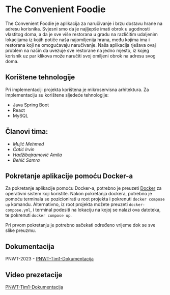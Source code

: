 # The Convenient Foodie

The Convenient Foodie je aplikacija za naručivanje i brzu dostavu hrane na adresu korisnika. Svjesni smo da je najljepše imati obrok u ugodnosti vlastitog doma, a da je sve više restorana u gradu na različitim udaljenim lokacijama iz kojih potiče naša najomiljenija hrana, među kojima ima i restorana koji ne omogućavaju naručivanje. Naša aplikacija rješava ovaj problem na način da uvezuje sve restorane na jedno mjesto, iz kojeg korisnik uz par klikova može naručiti svoj omiljeni obrok na adresu svog doma.

## Korištene tehnologije
Pri implementaciji projekta korištena je mikroservisna arhitektura. Za implementaciju su korištene sljedeće tehnologije:
- Java Spring Boot
- React
- MySQL

## Članovi tima:
*	*Mujić Mehmed*
*	*Ćatić Irvin*
*	*Hadžibajramović Amila*
*	*Behić Samra*

## Pokretanje aplikacije pomoću Docker-a
Za pokretanje aplikacije pomoću Docker-a, potrebno je preuzeti [Docker](https://www.docker.com) za operativni sistem koji koristite. Nakon pokretanja dockera, potrebno je pomoću terminala se pozicionirati u root projekta i pokrenuti `docker compose up` komandu. Alternativno, iz root projekta možete preuzeti `docker-compose.yml`, i terminal podesiti na lokaciju na kojoj se nalazi ova datoteka, te pokrenuti `docker compose up`.

Pri prvom pokretanju je potrebno sačekati određeno vrijeme dok se sve slike preuzmu.

## Dokumentacija
PNWT-2023 - [PNWT-Tim1-Dokumentacija](https://drive.google.com/drive/folders/1c-2JFAH6VcxvNkYe4_qD5xVJCudUtzj3)

## Video prezetacije
[PNWT-Tim1-Dokumentacija](https://drive.google.com/drive/u/0/folders/1jVlAXzam1ly9xAUcGLTPF9fOPJ9BjNIJ?fbclid=IwAR0yGr90iJfHMvpBjk2EQO8nfTtiPsHwMS7W5zk6XxEzW_EaZ21qFZMe_LY)
